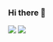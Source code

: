 ### Hi there 👋
![](https://raw.githubusercontent.com/jenniferwang2/github-stats/master/generated/overview.svg#gh-dark-mode-only)
![](https://raw.githubusercontent.com/jenniferwang2/github-stats/master/generated/overview.svg#gh-light-mode-only)


<!--
**jenniferwang2/jenniferwang2** is a ✨ _special_ ✨ repository because its `README.md` (this file) appears on your GitHub profile.

Here are some ideas to get you started:

- 🔭 I’m currently working on ...
- 🌱 I’m currently learning ...
- 👯 I’m looking to collaborate on ...
- 🤔 I’m looking for help with ...
- 💬 Ask me about ...
- 📫 How to reach me: ...
- 😄 Pronouns: ...
- ⚡ Fun fact: ...
-->
